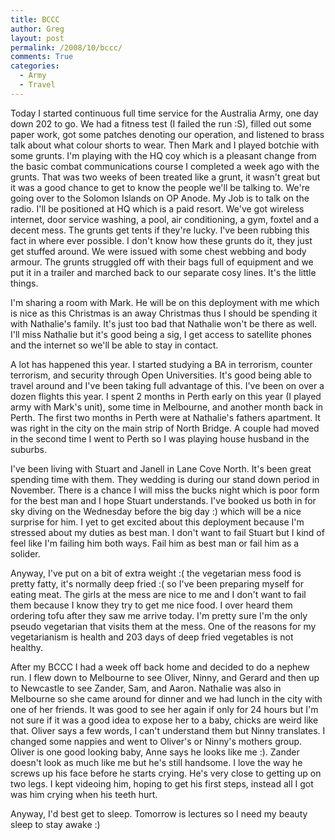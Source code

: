 ```yaml
---
title: BCCC
author: Greg
layout: post
permalink: /2008/10/bccc/
comments: True
categories:
  - Army
  - Travel
---
```

Today I started continuous full time service for the Australia Army, one day down 202 to go. We had a fitness test (I failed the run :S), filled out some paper work, got some patches denoting our operation, and listened to brass talk about what colour shorts to wear. Then Mark and I played botchie with some grunts. I'm playing with the HQ coy which is a pleasant change from the basic combat communications course I completed a week ago with the grunts. That was two weeks of been treated like a grunt, it wasn't great but it was a good chance to get to know the people we'll be talking to. We're going over to the Solomon Islands on OP Anode. My Job is to talk on the radio. I'll be positioned at HQ which is a paid resort. We've got wireless internet, door service washing, a pool, air conditioning, a gym, foxtel and a decent mess. The grunts get tents if they're lucky. I've been rubbing this fact in where ever possible. I don't know how these grunts do it, they just get stuffed around. We were issued with some chest webbing and body armour. The grunts struggled off with their bags full of equipment and we put it in a trailer and marched back to our separate cosy lines. It's the little things.

I'm sharing a room with Mark. He will be on this deployment with me which is nice as this Christmas is an away Christmas thus I should be spending it with Nathalie's family. It's just too bad that Nathalie won't be there as well. I'll miss Nathalie but it's good being a sig, I get access to satellite phones and the internet so we'll be able to stay in contact.

A lot has happened this year. I started studying a BA in terrorism, counter terrorism, and security through Open Universities. It's good being able to travel around and I've been taking full advantage of this. I've been on over a dozen flights this year. I spent 2 months in Perth early on this year (I played army with Mark's unit), some time in Melbourne, and another month back in Perth. The first two months in Perth were at Nathalie's fathers apartment. It was right in the city on the main strip of North Bridge. A couple had moved in the second time I went to Perth so I was playing house husband in the suburbs.

I've been living with Stuart and Janell in Lane Cove North. It's been great spending time with them. They wedding is during our stand down period in November. There is a chance I will miss the bucks night which is poor form for the best man and I hope Stuart understands. I've booked us both in for sky diving on the Wednesday before the big day :) which will be a nice surprise for him. I yet to get excited about this deployment because I'm stressed about my duties as best man. I don't want to fail Stuart but I kind of feel like I'm failing him both ways. Fail him as best man or fail him as a solider.

Anyway, I've put on a bit of extra weight :( the vegetarian mess food is pretty fatty, it's normally deep fried :( so I've been preparing myself for eating meat. The girls at the mess are nice to me and I don't want to fail them because I know they try to get me nice food. I over heard them ordering tofu after they saw me arrive today. I'm pretty sure I'm the only pseudo vegetarian that visits them at the mess. One of the reasons for my vegetarianism is health and 203 days of deep fried vegetables is not healthy.

After my BCCC I had a week off back home and decided to do a nephew run. I flew down to Melbourne to see Oliver, Ninny, and Gerard and then up to Newcastle to see Zander, Sam, and Aaron. Nathalie was also in Melbourne so she came around for dinner and we had lunch in the city with one of her friends. It was good to see her again if only for 24 hours but I'm not sure if it was a good idea to expose her to a baby, chicks are weird like that. Oliver says a few words, I can't understand them but Ninny translates. I changed some nappies and went to Oliver's or Ninny's mothers group. Oliver is one good looking baby, Anne says he looks like me :). Zander doesn't look as much like me but he's still handsome. I love the way he screws up his face before he starts crying. He's very close to getting up on two legs. I kept videoing him, hoping to get his first steps, instead all I got was him crying when his teeth hurt.

Anyway, I'd best get to sleep. Tomorrow is lectures so I need my beauty sleep to stay awake :)